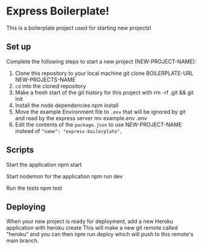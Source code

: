 # Express Boilerplate!

This is a boilerplate project used for starting new projects!

## Set up 

Complete the following steps to start a new project (NEW-PROJECT-NAME):

1. Clone this repository to your local machine 
   git clone BOILERPLATE-URL NEW-PROJECTS-NAME
2. `cd` into the cloned repository
3. Make a fresh start of the git history for this project with 
   rm -rf .git && git init
4. Install the node dependencies 
   npm install
5. Move the example Environment file to `.env` that will be ignored by git and read by the express server 
   mv example.env .env
6. Edit the contents of the `package.json` to use NEW-PROJECT-NAME instead of `"name": "express-boilerplate",`

## Scripts

Start the application 
  npm start

Start nodemon for the application 
  npm run dev

Run the tests 
  npm test

## Deploying

When your new project is ready for deployment, add a new Heroku application with 
  heroku create
This will make a new git remote called "heroku" and you can then 
  npm run deploy
which will push to this remote's main branch.

